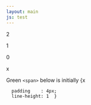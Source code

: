```yaml
---
layout: main
js: test
---
```


2  

1 

0

x

Green `<span>` below is initially {x 

```
  padding    : 4px;
  line-height: 1  }  
```
